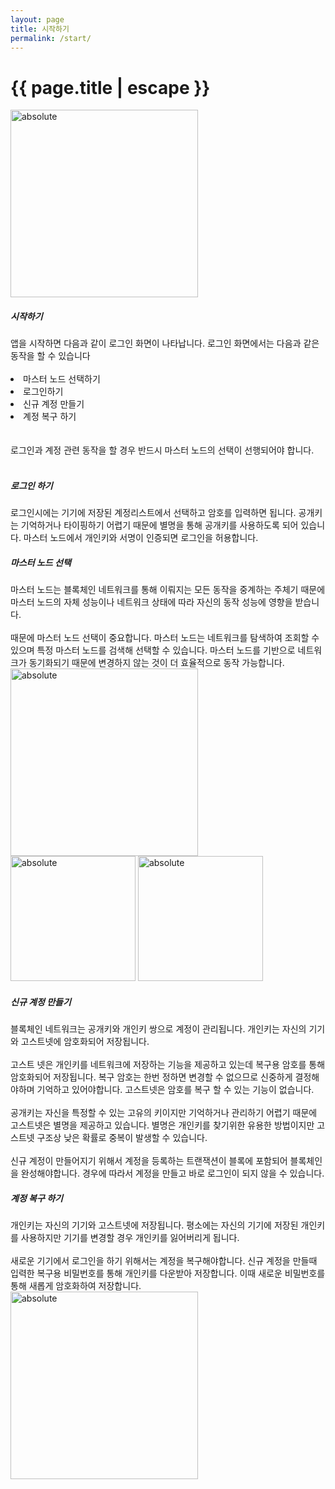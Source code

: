 ```yaml
---
layout: page
title: 시작하기
permalink: /start/
---
```


<h1 class="page-title">{{ page.title | escape }}</h1>

<div class="container">
      <div class="row">      
          <div class="col s12 m4 l6 center">     
            <img width="300" data-action="zoom" src='{{ "/assets/imgs/1_loginpage.png" | relative_url }}' alt='absolute'> 
          </div>
          <div class="col s12 m4 l6 left">    
          <h5> 시작하기</h5> 
          앱을 시작하면 다음과 같이 로그인 화면이 나타납니다. 로그인 화면에서는 다음과 같은 동작을 할 수 있습니다<br><br>
          <li>마스터 노드 선택하기</li>
          <li>로그인하기</li>
          <li>신규 계정 만들기</li>
          <li>계정 복구 하기</li><br><br>
          로그인과 계정 관련 동작을 할 경우 반드시 마스터 노드의 선택이 선행되어야 합니다.          <br><br>
          <h5>로그인 하기</h5>
          로그인시에는 기기에 저장된 계정리스트에서 선택하고 암호를 입력하면 됩니다. 공개키는 기억하거나 타이핑하기 어렵기 때문에 별명을 통해 공개키를 사용하도록 되어 있습니다. 
          마스터 노드에서 개인키와 서명이 인증되면 로그인을 허용합니다.
          </div>
      </div>
      <div class="row">      
          <div class="col s12 m4 l6 left">  
          <h5> 마스터 노드 선택</h5>
          마스터 노드는 블록체인 네트워크를 통해 이뤄지는 모든 동작을 중계하는 주체기 때문에 마스터 노드의 자체 성능이나 네트워크 상태에 따라 자신의 동작 성능에 영향을 받습니다. <br><br>
          때문에 마스터 노드 선택이 중요합니다. 마스터 노드는 네트워크를 탐색하여 조회할 수 있으며 특정 마스터 노드를 검색해 선택할 수 있습니다.
          마스터 노드를 기반으로 네트워크가 동기화되기 때문에 변경하지 않는 것이 더 효율적으로 동작 가능합니다.
          </div>
          <div class="col s12 m4 l6 center">   
            <img width="300" data-action="zoom" src='{{ "/assets/imgs/2_makeaccount.png" | relative_url }}' alt='absolute'> 
          </div>
      </div>
      <div class="row">      
          <div class="col s12 m4 l6 center">     
            <img width="200" data-action="zoom" src='{{ "/assets/imgs/2_makeaccount.png" | relative_url }}' alt='absolute'> 
            <img width="200" data-action="zoom" src='{{ "/assets/imgs/3_makeaccount.png" | relative_url }}' alt='absolute'> 
          </div>
          <div class="col s12 m4 l6 left">
          <h5> 신규 계정 만들기 </h5>
          블록체인 네트워크는 공개키와 개인키 쌍으로 계정이 관리됩니다. 개인키는 자신의 기기와 고스트넷에 암호화되어 저장됩니다. <br><br>
          고스트 넷은 개인키를 네트워크에 저장하는 기능을 제공하고 있는데 복구용 암호를 통해 암호화되어 저장됩니다. 복구 암호는 한번 정하면 변경할 수 없으므로 신중하게 결정해야하며 기억하고 있어야합니다. 고스트넷은 암호를 복구 할 수 있는 기능이 없습니다.
          <br><br>
          공개키는 자신을 특정할 수 있는 고유의 키이지만 기억하거나 관리하기 어렵기 때문에 고스트넷은 별명을 제공하고 있습니다. 별명은 개인키를 찾기위한 유용한 방법이지만 고스트넷 구조상 낮은 확률로 중복이 발생할 수 있습니다. 
          <br><br>
          신규 계정이 만들어지기 위해서 계정을 등록하는 트랜잭션이 블록에 포함되어 블록체인을 완성해야합니다. 경우에 따라서 계정을 만들고 바로 로그인이 되지 않을 수 있습니다.
          </div>
      </div>
      <div class="row">      
          <div class="col s12 m4 l6 left">   
          <h5>계정 복구 하기</h5>
          개인키는 자신의 기기와 고스트넷에 저장됩니다. 평소에는 자신의 기기에 저장된 개인키를 사용하지만 기기를 변경할 경우 개인키를 잃어버리게 됩니다. 
          <br><br>새로운 기기에서 로그인을 하기 위해서는 계정을 복구해야합니다. 신규 계정을 만들때 입력한 복구용 비밀번호를 통해 개인키를 다운받아 저장합니다. 이때 새로운 비밀번호를 통해 새롭게 암호화하여 저장합니다.  
          </div>
          <div class="col s12 m4 l6 center">
            <img width="300" data-action="zoom" src='{{ "/assets/imgs/4_restore.png" | relative_url }}' alt='absolute'> 
          </div>
      </div>
</div>